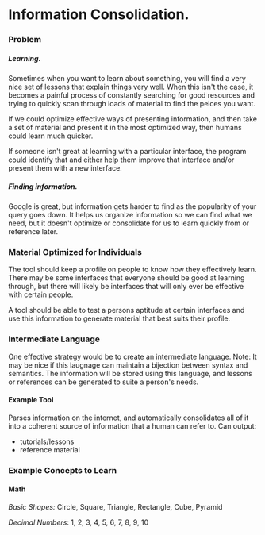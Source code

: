 # Information Consolidation.

### Problem

##### Learning.
Sometimes when you want to learn about something, you will find a very nice set of lessons that explain things very well.
When this isn't the case, it becomes a painful process of constantly searching for good resources and
trying to quickly scan through loads of material to find the peices you want.

If we could optimize effective ways of presenting information, and then take a set of material and present
it in the most optimized way, then humans could learn much quicker.

If someone isn't great at learning with a particular interface, the program could identify that and either help
them improve that interface and/or present them with a new interface.

##### Finding information.
Google is great, but information gets harder to find as the popularity of your query goes down.
It helps us organize information so we can find what we need, but it doesn't optimize or consolidate
for us to learn quickly from or reference later.

### Material Optimized for Individuals

The tool should keep a profile on people to know how they effectively learn.
There may be some interfaces that everyone should be good at learning through, but there
will likely be interfaces that will only ever be effective with certain people.

A tool should be able to test a persons aptitude at certain interfaces and use this
information to generate material that best suits their profile.

### Intermediate Language

One effective strategy would be to create an intermediate language.
Note: It may be nice if this laugnage can maintain a bijection between syntax and semantics.
The information will be stored using this language, and lessons or references can be
generated to suite a person's needs.

#### Example Tool
Parses information on the internet, and automatically consolidates all of it into a coherent source of information that a human can refer to. Can output:
- tutorials/lessons
- reference material

### Example Concepts to Learn

#### Math

_Basic Shapes:_ Circle, Square, Triangle, Rectangle, Cube, Pyramid

_Decimal Numbers_: 1, 2, 3, 4, 5, 6, 7, 8, 9, 10



